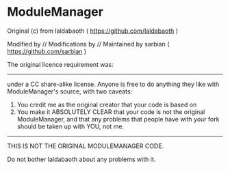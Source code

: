 ModuleManager
=============


Original (c) from Ialdabaoth ( https://github.com/Ialdabaoth )

Modified by // Modifications by // Maintained by sarbian ( https://github.com/sarbian )


The original licence requirement was:

---

under a CC share-alike license. Anyone is free to do anything they like with ModuleManager's source, with two caveats:

1. You credit me as the original creator that your code is based on
2. You make it ABSOLUTELY CLEAR that your code is not the original ModuleManager, and that any problems that people have with your fork should be taken up with YOU, not me.

---


THIS IS NOT THE ORIGINAL MODULEMANAGER CODE.

Do not bother Ialdabaoth about any problems with it.
